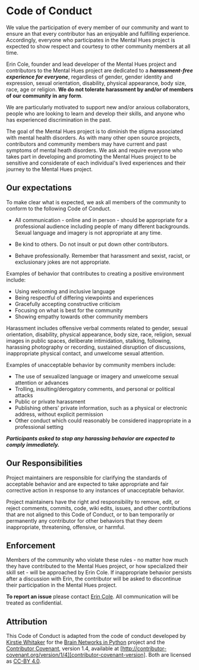 # Code of Conduct

We value the participation of every member of our community and want to ensure an that every contributor has an enjoyable and fulfilling experience. Accordingly, everyone who participates in the Mental Hues project is expected to show respect and courtesy to other community members at all time.

Erin Cole, founder and lead developer of the Mental Hues project and contributors to the Mental Hues project are dedicated to a ***harassment-free experience for everyone***, regardless of gender, gender identity and expression, sexual orientation, disability, physical appearance, body size, race, age or religion. **We do not tolerate harassment by and/or of members of our community in any form**.

We are particularly motivated to support new and/or anxious collaborators, people who are looking to learn and develop their skills, and anyone who has experienced discrimination in the past.

The goal of the Mental Hues project is to diminish the stigma associated with mental health disorders. As with many other open source projects, contributors and community members may have current and past symptoms of mental heath disorders. We ask and require everyone who takes part in developing and promoting the Mental Hues project to be sensitive and considerate of each individual's lived experiences and their journey to the Mental Hues project.

## Our expectations

To make clear what is expected, we ask all members of the community to conform to the following Code of Conduct.

* All communication - online and in person - should be appropriate for a professional audience including people of many different backgrounds. Sexual language and imagery is not appropriate at any time.

* Be kind to others. Do not insult or put down other contributors.

* Behave professionally. Remember that harassment and sexist, racist, or exclusionary jokes are not appropriate.


Examples of behavior that contributes to creating a positive environment include:

* Using welcoming and inclusive language
* Being respectful of differing viewpoints and experiences
* Gracefully accepting constructive criticism
* Focusing on what is best for the community
* Showing empathy towards other community members

Harassment includes offensive verbal comments related to gender, sexual orientation, disability, physical appearance, body size, race, religion, sexual images in public spaces, deliberate intimidation, stalking, following, harassing photography or recording, sustained disruption of discussions, inappropriate physical contact, and unwelcome sexual attention.

Examples of unacceptable behavior by community members include:

* The use of sexualized language or imagery and unwelcome sexual attention or advances
* Trolling, insulting/derogatory comments, and personal or political attacks
* Public or private harassment
* Publishing others' private information, such as a physical or electronic address, without explicit permission
* Other conduct which could reasonably be considered inappropriate in a professional setting

***Participants asked to stop any harassing behavior are expected to comply immediately.***

## Our Responsibilities

Project maintainers are responsible for clarifying the standards of acceptable behavior and are expected to take appropriate and fair corrective action in response to any instances of unacceptable behavior.

Project maintainers have the right and responsibility to remove, edit, or reject comments, commits, code, wiki edits, issues, and other contributions that are not aligned to this Code of Conduct, or to ban temporarily or permanently any contributor for other behaviors that they deem inappropriate, threatening, offensive, or harmful.

## Enforcement

Members of the community who violate these rules - no matter how much they have contributed to the Mental Hues project, or how specialized their skill set - will be approached by Erin Cole. If inappropriate behavior persists after a discussion with Erin, the contributor will be asked to discontinue their participation in the Mental Hues project.

**To report an issue** please contact [Erin Cole](https://github.com/erindcole). All communication will be treated as confidential.


## Attribution

This Code of Conduct is adapted from the code of conduct developed by [Kirstie Whitaker][kirstie-github] for the [Brain Networks in Python][bnip-repo] project and the [Contributor Covenant][contributor-covenant-home], version 1.4, available at [http://contributor-covenant.org/version/1/4][contributor-covenant-version]. Both are licensed as [CC-BY 4.0][ccby-link].


[contributor-covenant-home]: http://contributor-covenant.org
[contributor-covenant-version]: http://contributor-covenant.org/version/1/4
[ccby-link]: https://creativecommons.org/licenses/by/4.0
[kirstie-github]: https://github.com/kirstiejane
[bnip-repo]: https://github.com/WhitakerLab/BrainNetworksInPython
